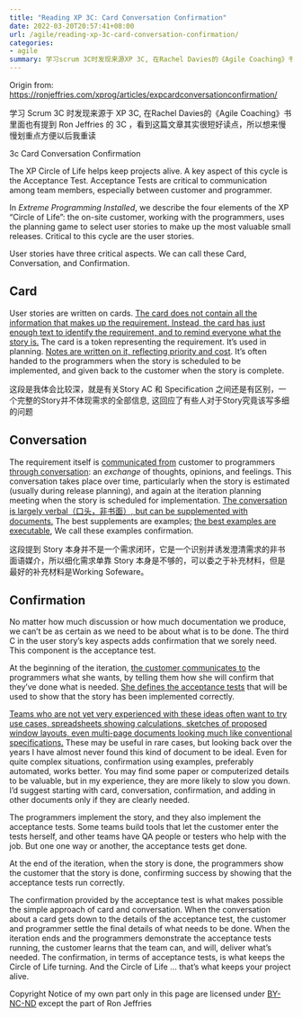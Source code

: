```yaml
---
title: "Reading XP 3C: Card Conversation Confirmation"
date: 2022-03-20T20:57:41+08:00
url: /agile/reading-xp-3c-card-conversation-confirmation/
categories:
- agile
summary: 学习scrum 3C时发现来源XP 3C, 在Rachel Davies的《Agile Coaching》书里面也有提到，看到这篇文章其实很短，所以想来慢慢划重点方便以后我重读
---
```


Origin from: https://ronjeffries.com/xprog/articles/expcardconversationconfirmation/

学习 Scrum 3C 时发现来源于 XP 3C, 在Rachel Davies的《Agile Coaching》书里面也有提到 Ron Jeffries 的 3C ，看到这篇文章其实很短好读点，所以想来慢慢划重点方便以后我重读

3c Card Conversation Confirmation 

The XP Circle of Life helps keep projects alive. A key aspect of this cycle is the Acceptance Test. Acceptance Tests are critical to communication among team members, especially between customer and programmer.

In *Extreme Programming Installed*, we describe the four elements of the XP “Circle of Life”: the on-site customer, working with the programmers, uses the planning game to select user stories to make up the most valuable small releases. Critical to this cycle are the user stories.

User stories have three critical aspects. We can call these Card, Conversation, and Confirmation.



## Card

User stories are written on cards. <u>The card does not contain all the information that makes up the requirement. Instead, the card has just enough text to identify the requirement, and to remind everyone what the story is.</u> The card is a token representing the requirement. It’s used in planning. <u>Notes are written on it, reflecting priority and cost</u>. It’s often handed to the programmers when the story is scheduled to be implemented, and given back to the customer when the story is complete.

这段是我体会比较深，就是有关Story AC 和 Specification 之间还是有区别，一个完整的Story并不体现需求的全部信息, 这回应了有些人对于Story究竟该写多细的问题

## Conversation

The requirement itself is <u>communicated from</u> customer to programmers <u>through conversation</u>: an *exchange* of thoughts, opinions, and feelings. This conversation takes place over time, particularly when the story is estimated (usually during release planning), and again at the iteration planning meeting when the story is scheduled for implementation. <u>The conversation is largely verbal（口头，非书面）, but can be supplemented with documents.</u> The best supplements are examples; <u>the best examples are executable</u>, We call these examples confirmation.

这段提到 Story 本身并不是一个需求闭环，它是一个识别并诱发澄清需求的非书面语媒介，所以细化需求单靠 Story 本身是不够的，可以委之于补充材料，但是最好的补充材料是Working Sofeware。

## Confirmation

No matter how much discussion or how much documentation we produce, we can’t be as certain as we need to be about what is to be done. The third C in the user story’s key aspects adds confirmation that we sorely need. This component is the acceptance test.

At the beginning of the iteration, <u>the customer communicates to</u> the programmers what she wants, by telling them how she will confirm that they’ve done what is needed. <u>She defines the acceptance tests</u> that will be used to show that the story has been implemented correctly.

<u>Teams who are not yet very experienced with these ideas often want to try use cases, spreadsheets showing calculations, sketches of proposed window layouts, even multi-page documents looking much like conventional specifications.</u> These may be useful in rare cases, but looking back over the years I have almost never found this kind of document to be ideal. Even for quite complex situations, confirmation using examples, preferably automated, works better. You may find some paper or computerized details to be valuable, but in my experience, they are more likely to slow you down. I’d suggest starting with card, conversation, confirmation, and adding in other documents only if they are clearly needed.

The programmers implement the story, and they also implement the acceptance tests. Some teams build tools that let the customer enter the tests herself, and other teams have QA people or testers who help with the job. But one one way or another, the acceptance tests get done.

At the end of the iteration, when the story is done, the programmers show the customer that the story is done, confirming success by showing that the acceptance tests run correctly.

The confirmation provided by the acceptance test is what makes possible the simple approach of card and conversation. When the conversation about a card gets down to the details of the acceptance test, the customer and programmer settle the final details of what needs to be done. When the iteration ends and the programmers demonstrate the acceptance tests running, the customer learns that the team can, and will, deliver what’s needed. The confirmation, in terms of acceptance tests, is what keeps the Circle of Life turning. And the Circle of Life … that’s what keeps your project alive.



Copyright Notice of my own part only in this page are licensed under [BY-NC-ND](https://creativecommons.org/licenses/by-nc-nd/4.0/deed.en) except the part of Ron Jeffries

